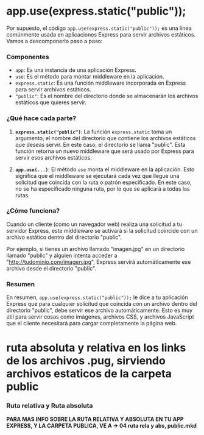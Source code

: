 # app.use(express.static("public"));

Por supuesto, el código `app.use(express.static("public"));` es una línea comúnmente usada en aplicaciones Express para servir archivos estáticos. Vamos a descomponerlo paso a paso:

### Componentes

-   `app`: Es una instancia de una aplicación Express.
-   `use`: Es el método para montar middleware en la aplicación.
-   `express.static`: Es una función middleware incorporada en Express para servir archivos estáticos.
-   `"public"`: Es el nombre del directorio donde se almacenarán los archivos estáticos que quieres servir.

### ¿Qué hace cada parte?

1. **`express.static("public")`**: La función `express.static` toma un argumento, el nombre del directorio que contiene los archivos estáticos que deseas servir. En este caso, el directorio se llama "public". Esta función retorna un nuevo middleware que será usado por Express para servir esos archivos estáticos.

2. **`app.use(...)`**: El método `use` monta el middleware en la aplicación. Esto significa que el middleware se ejecutará cada vez que llegue una solicitud que coincida con la ruta o patrón especificado. En este caso, no se ha especificado ninguna ruta, por lo que se aplicará a todas las rutas.

### ¿Cómo funciona?

Cuando un cliente (como un navegador web) realiza una solicitud a tu servidor Express, este middleware se activará si la solicitud coincide con un archivo estático dentro del directorio "public".

Por ejemplo, si tienes un archivo llamado "imagen.jpg" en un directorio llamado "public" y alguien intenta acceder a "http://tudominio.com/imagen.jpg", Express servirá automáticamente ese archivo desde el directorio "public".

### Resumen

En resumen, `app.use(express.static("public"));` le dice a tu aplicación Express que para cualquier solicitud que coincida con un archivo dentro del directorio "public", debe servir ese archivo automáticamente. Esto es muy útil para servir cosas como imágenes, archivos CSS, y archivos JavaScript que el cliente necesitará para cargar completamente la página web.

# ruta absoluta y relativa en los links de los archivos .pug, sirviendo archivos estaticos de la carpeta public

### Ruta relativa y Ruta absoluta

**PARA MAS INFO SOBRE LA RUTA RELATIVA Y ABSOLUTA EN TU APP EXPRESS, Y LA CARPETA PUBLICA, VE A -> 04 ruta rela y abs, public.mkd**
